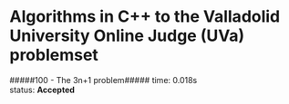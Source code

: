 # Algorithms in C++ to the Valladolid University Online Judge (UVa) problemset


#####100 - The 3n+1 problem#####
time: 0.018s    
status: **Accepted**
